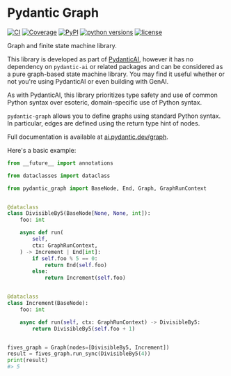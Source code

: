 # Pydantic Graph

[![CI](https://github.com/pydantic/pydantic-ai/actions/workflows/ci.yml/badge.svg?event=push)](https://github.com/pydantic/pydantic-ai/actions/workflows/ci.yml?query=branch%3Amain)
[![Coverage](https://coverage-badge.samuelcolvin.workers.dev/pydantic/pydantic-ai.svg)](https://coverage-badge.samuelcolvin.workers.dev/redirect/pydantic/pydantic-ai)
[![PyPI](https://img.shields.io/pypi/v/pydantic-graph.svg)](https://pypi.python.org/pypi/pydantic-graph)
[![python versions](https://img.shields.io/pypi/pyversions/pydantic-graph.svg)](https://github.com/pydantic/pydantic-ai)
[![license](https://img.shields.io/github/license/pydantic/pydantic-ai.svg)](https://github.com/pydantic/pydantic-ai/blob/main/LICENSE)

Graph and finite state machine library.

This library is developed as part of [PydanticAI](https://ai.pydantic.dev), however it has no dependency
on `pydantic-ai` or related packages and can be considered as a pure graph-based state machine library. You may find it useful whether or not you're using PydanticAI or even building with GenAI.

As with PydanticAI, this library prioritizes type safety and use of common Python syntax over esoteric, domain-specific use of Python syntax.

`pydantic-graph` allows you to define graphs using standard Python syntax. In particular, edges are defined using the return type hint of nodes.

Full documentation is available at [ai.pydantic.dev/graph](https://ai.pydantic.dev/graph).

Here's a basic example:

```python {noqa="I001" py="3.10"}
from __future__ import annotations

from dataclasses import dataclass

from pydantic_graph import BaseNode, End, Graph, GraphRunContext


@dataclass
class DivisibleBy5(BaseNode[None, None, int]):
    foo: int

    async def run(
        self,
        ctx: GraphRunContext,
    ) -> Increment | End[int]:
        if self.foo % 5 == 0:
            return End(self.foo)
        else:
            return Increment(self.foo)


@dataclass
class Increment(BaseNode):
    foo: int

    async def run(self, ctx: GraphRunContext) -> DivisibleBy5:
        return DivisibleBy5(self.foo + 1)


fives_graph = Graph(nodes=[DivisibleBy5, Increment])
result = fives_graph.run_sync(DivisibleBy5(4))
print(result)
#> 5
```

